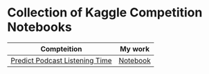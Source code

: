 # **Collection of Kaggle Competition Notebooks**

| Compteition                                                                                   | My work                                                                               |
| --------------------------------------------------------------------------------------------- | ------------------------------------------------------------------------------------- |
| [Predict Podcast Listening Time](https://www.kaggle.com/competitions/playground-series-s5e4/) | [Notebook](https://www.kaggle.com/code/grishrana/plt-comparision-of-different-models) |
